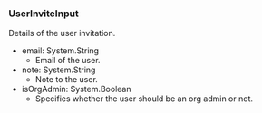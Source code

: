 ### UserInviteInput
Details of the user invitation.

- email: System.String
  - Email of the user.
- note: System.String
  - Note to the user.
- isOrgAdmin: System.Boolean
  - Specifies whether the user should be an org admin or not.
